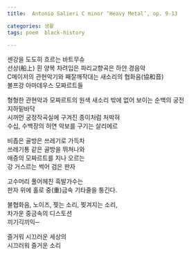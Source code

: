 ```yaml
---
title:  Antonio Salieri C minor ‘Heavy Metal’, op. 9-13

categories: 생활 
tags: poem  black-history
 
---
```


  
센강을 도도히 흐르는 바트무슈   
선상(船上) 흰 양복 차려입은 파리교향곡은 하얀 경음악  
C메이저의 관현악기와 째잘깨작대는 새소리의 협화음(協和音)  
볼프강 아마데우스 모짜르트들  
   
형형한 관현악과 모짜르트의 원색 새소리 밖에 없어 보이는 순백의 궁전  
지하밑바닥  
시꺼먼 궁정작곡실에 구겨진 종이처럼 처박혀  
수십, 수백장의 허연 악보를 구기는 살리에르  
   
비좁은 골방은 쓰레기로 가득차  
쓰레기통 같은 골방을 뛰쳐나와  
애증의 모짜르트를 지나 오르는  
강 거스르는 썩어 검은 판자  
   
고수머리 풀어헤친 흑발가수는  
판자 위에 홀로 중(重)금속 기타줄을 퉁긴다.  
   
불협화음, 노이즈, 찢는 소리, 찢겨지는 소리,  
차가운 중금속의 디스토션  
끼기긱끼익─  
   
즐거워 시끄러운 세상의  
시끄러워 즐거운 소리  
